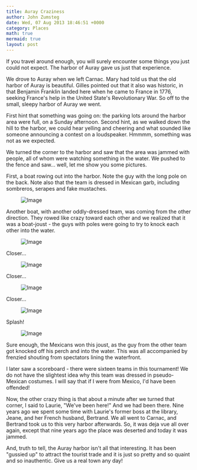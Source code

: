 ```yaml
---
title: Auray Craziness
author: John Zumsteg
date: Wed, 07 Aug 2013 18:46:51 +0000
category: Places
math: true
mermaid: true
layout: post
---
```

If you travel around enough, you will surely encounter some things you just could not expect. The harbor of Auray gave us just that experience.

We drove to Auray when we left Carnac. Mary had told us that the old harbor of Auray is beautiful. Gilles pointed out that it also was historic, in that Benjamin Franklin landed here when he came to France in 1776, seeking France's help in the United State's Revolutionary War. So off to the small, sleepy harbor of Auray we went.

First hint that something was going on: the parking lots around the harbor area were full, on a Sunday afternoon. Second hint, as we walked down the hill to the harbor, we could hear yelling and cheering and what sounded like someone announcing a contest on a loudspeaker. Hmmmm, something was not as we expected.

We turned the corner to the harbor and saw that the area was jammed with people, all of whom were watching something in the water. We pushed to the fence and saw... well, let me show you some pictures. 

First, a boat rowing out into the harbor. Note the guy with the long pole on the back. Note also that the team is dressed in Mexican garb, including sombreros, serapes and fake mustaches.
<figure>
	<img src="{{"/assets/images/2013/08/MG_8465.jpg" | prepend: site.baseurl | prepend: site.url }}" alt="Image" />
	<figcaption></figcaption>
</figure>



Another boat, with another oddly-dressed team, was coming from the other direction. They rowed like crazy toward each other and we realized that it was a boat-joust - the guys with poles were going to try to knock each other into the water. 

<figure>
	<img src="{{"/assets/images/2013/08/MG_8468.jpg" | prepend: site.baseurl | prepend: site.url }}" alt="Image" />
	<figcaption></figcaption>
</figure>



Closer...

<figure>
	<img src="{{"/assets/images/2013/08/MG_8469.jpg" | prepend: site.baseurl | prepend: site.url }}" alt="Image" />
	<figcaption></figcaption>
</figure>


Closer...

<figure>
	<img src="{{"/assets/images/2013/08/MG_8470.jpg" | prepend: site.baseurl | prepend: site.url }}" alt="Image" />
	<figcaption></figcaption>
</figure>



Closer...

<figure>
	<img src="{{"/assets/images/2013/08/MG_8471.jpg" | prepend: site.baseurl | prepend: site.url }}" alt="Image" />
	<figcaption></figcaption>
</figure>



Splash!

<figure>
	<img src="{{"/assets/images/2013/08/MG_8472.jpg" | prepend: site.baseurl | prepend: site.url }}" alt="Image" />
	<figcaption></figcaption>
</figure>



Sure enough, the Mexicans won this joust, as the guy from the other team got knocked off his perch and into the water. This was all accompanied by frenzied shouting from spectators lining the waterfront.

I later saw a scoreboard - there were sixteen teams in this tournament! We do not have the slightest idea why this team was dressed in pseudo-Mexican costumes. I will say that if I were from Mexico, I'd have been offended!

Now, the other crazy thing is that about a minute after we turned that corner, I said to Laurie, "We've been here!" And we had been there. Nine years ago we spent some time with Laurie's former boss at the library, Jeane, and her French husband, Bertrand. We all went to Carnac, and Bertrand took us to this very harbor afterwards. So, it was deja vue all over again, except that nine years ago the place was deserted and today it was jammed.

And, truth to tell, the Auray harbor isn't all that interesting. It has been "gussied up" to attract the tourist trade and it is just so pretty and so quaint and so inauthentic. Give us a real town any day!


